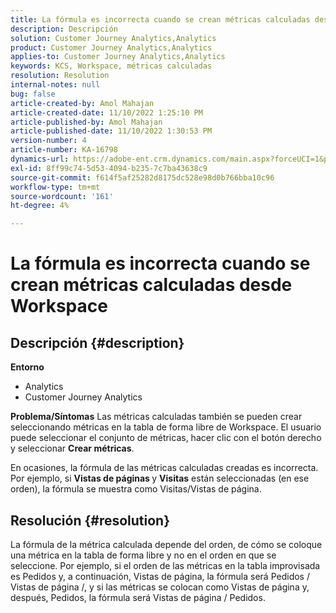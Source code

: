 ```yaml
---
title: La fórmula es incorrecta cuando se crean métricas calculadas desde Workspace
description: Descripción
solution: Customer Journey Analytics,Analytics
product: Customer Journey Analytics,Analytics
applies-to: Customer Journey Analytics,Analytics
keywords: KCS, Workspace, métricas calculadas
resolution: Resolution
internal-notes: null
bug: false
article-created-by: Amol Mahajan
article-created-date: 11/10/2022 1:25:10 PM
article-published-by: Amol Mahajan
article-published-date: 11/10/2022 1:30:53 PM
version-number: 4
article-number: KA-16798
dynamics-url: https://adobe-ent.crm.dynamics.com/main.aspx?forceUCI=1&pagetype=entityrecord&etn=knowledgearticle&id=83b1fb14-fb60-ed11-9561-6045bd006268
exl-id: 8ff99c74-5d53-4094-b235-7c7ba43638c9
source-git-commit: f614f5af25282d8175dc528e98d0b766bba10c96
workflow-type: tm+mt
source-wordcount: '161'
ht-degree: 4%

---
```


# La fórmula es incorrecta cuando se crean métricas calculadas desde Workspace

## Descripción {#description}

<b>Entorno</b>
- Analytics
- Customer Journey Analytics

<b>Problema/Síntomas</b>
Las métricas calculadas también se pueden crear seleccionando métricas en la tabla de forma libre de Workspace. El usuario puede seleccionar el conjunto de métricas, hacer clic con el botón derecho y seleccionar <b>Crear métricas</b>.

En ocasiones, la fórmula de las métricas calculadas creadas es incorrecta. Por ejemplo, si <b>Vistas de páginas </b>y <b>Visitas</b> están seleccionadas (en ese orden), la fórmula se muestra como Visitas/Vistas de página.


## Resolución {#resolution}


La fórmula de la métrica calculada depende del orden, de cómo se coloque una métrica en la tabla de forma libre y no en el orden en que se seleccione. Por ejemplo, si el orden de las métricas en la tabla improvisada es Pedidos y, a continuación, Vistas de página, la fórmula será Pedidos / Vistas de página /, y si las métricas se colocan como Vistas de página y, después, Pedidos, la fórmula será Vistas de página / Pedidos.
